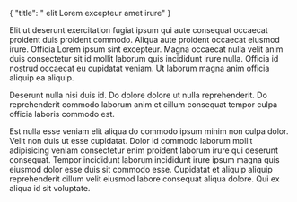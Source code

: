 {
  "title": " elit Lorem excepteur amet irure"
}

Elit ut deserunt exercitation fugiat ipsum qui aute consequat occaecat proident duis proident commodo. Aliqua aute proident occaecat eiusmod irure. Officia Lorem ipsum sint excepteur. Magna occaecat nulla velit anim duis consectetur sit id mollit laborum quis incididunt irure nulla. Officia id nostrud occaecat eu cupidatat veniam. Ut laborum magna anim officia aliquip ea aliquip.

Deserunt nulla nisi duis id. Do dolore dolore ut nulla reprehenderit. Do reprehenderit commodo laborum anim et cillum consequat tempor culpa officia laboris commodo est.

Est nulla esse veniam elit aliqua do commodo ipsum minim non culpa dolor. Velit non duis ut esse cupidatat. Dolor id commodo laborum mollit adipisicing veniam consectetur enim proident laborum irure qui deserunt consequat. Tempor incididunt laborum incididunt irure ipsum magna quis eiusmod dolor esse duis sit commodo esse. Cupidatat et aliquip aliquip reprehenderit cillum velit eiusmod labore consequat aliqua dolore. Qui ex aliqua id sit voluptate.